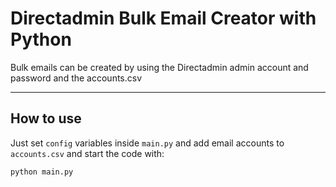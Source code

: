 # Directadmin Bulk Email Creator with Python
Bulk emails can be created by using the Directadmin admin account and password and the accounts.csv

---
## How to use
Just set `config` variables inside `main.py` and add email accounts to `accounts.csv` and start the code with:
```
python main.py
```
